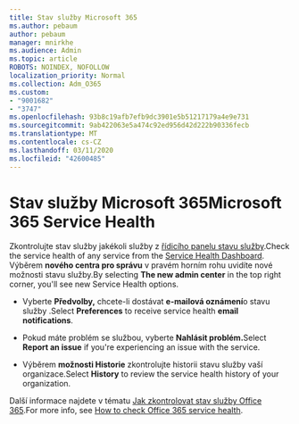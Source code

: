 ```yaml
---
title: Stav služby Microsoft 365
ms.author: pebaum
author: pebaum
manager: mnirkhe
ms.audience: Admin
ms.topic: article
ROBOTS: NOINDEX, NOFOLLOW
localization_priority: Normal
ms.collection: Adm_O365
ms.custom:
- "9001682"
- "3747"
ms.openlocfilehash: 93b8c19afb7efb9dc3901e5b51217179a4e9e731
ms.sourcegitcommit: 9ab422063e5a474c92ed956d42d222b90336fecb
ms.translationtype: MT
ms.contentlocale: cs-CZ
ms.lasthandoff: 03/11/2020
ms.locfileid: "42600485"
---
```

# <a name="microsoft-365-service-health"></a><span data-ttu-id="178a8-102">Stav služby Microsoft 365</span><span class="sxs-lookup"><span data-stu-id="178a8-102">Microsoft 365 Service Health</span></span>


<span data-ttu-id="178a8-103">Zkontrolujte stav služby jakékoli služby z [řídicího panelu stavu služby](https://admin.microsoft.com/Adminportal/Home?source=applauncher#/servicehealth).</span><span class="sxs-lookup"><span data-stu-id="178a8-103">Check the service health of any service from the [Service Health Dashboard](https://admin.microsoft.com/Adminportal/Home?source=applauncher#/servicehealth).</span></span> <span data-ttu-id="178a8-104">Výběrem **nového centra pro správu** v pravém horním rohu uvidíte nové možnosti stavu služby.</span><span class="sxs-lookup"><span data-stu-id="178a8-104">By selecting **The new admin center** in the top right corner, you'll see new Service Health options.</span></span>

- <span data-ttu-id="178a8-105">Vyberte **Předvolby,** chcete-li dostávat **e-mailová oznámení**o stavu služby .</span><span class="sxs-lookup"><span data-stu-id="178a8-105">Select **Preferences** to receive service health **email notifications**.</span></span>

- <span data-ttu-id="178a8-106">Pokud máte problém se službou, vyberte **Nahlásit problém.**</span><span class="sxs-lookup"><span data-stu-id="178a8-106">Select **Report an issue** if you're experiencing an issue with the service.</span></span>

- <span data-ttu-id="178a8-107">Výběrem **možnosti Historie** zkontrolujte historii stavu služby vaší organizace.</span><span class="sxs-lookup"><span data-stu-id="178a8-107">Select **History** to review the service health history of your organization.</span></span> 

<span data-ttu-id="178a8-108">Další informace najdete v tématu [Jak zkontrolovat stav služby Office 365](https://docs.microsoft.com/office365/enterprise/view-service-health).</span><span class="sxs-lookup"><span data-stu-id="178a8-108">For more info, see [How to check Office 365 service health](https://docs.microsoft.com/office365/enterprise/view-service-health).</span></span> 